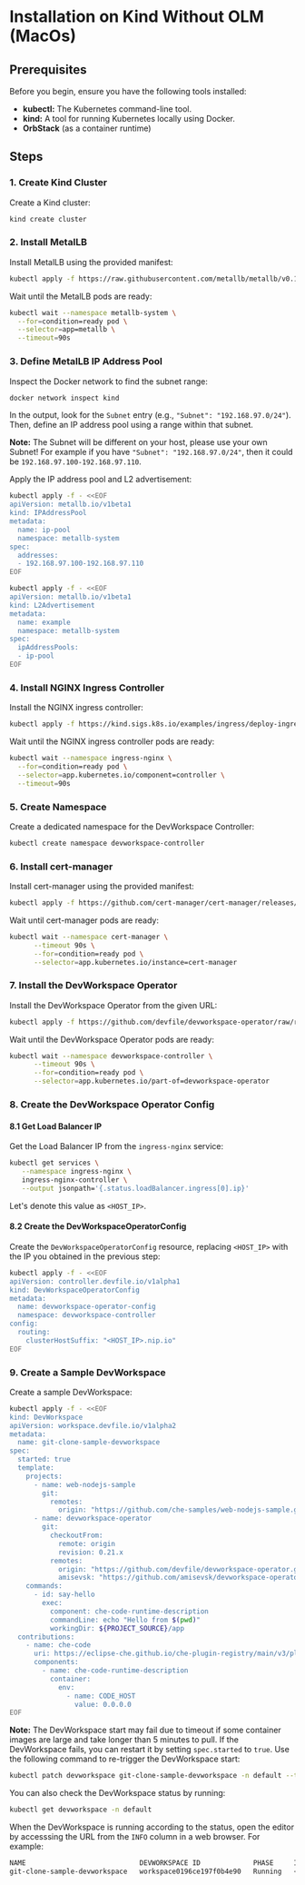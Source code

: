 # Installation on Kind Without OLM (MacOs)

## Prerequisites

Before you begin, ensure you have the following tools installed:

* **kubectl:** The Kubernetes command-line tool.
* **kind:** A tool for running Kubernetes locally using Docker.
* **OrbStack** (as a container runtime)

## Steps

### 1. Create Kind Cluster

Create a Kind cluster:

```sh
kind create cluster
```

### 2. Install MetalLB

Install MetalLB using the provided manifest:

```sh
kubectl apply -f https://raw.githubusercontent.com/metallb/metallb/v0.14.9/config/manifests/metallb-native.yaml
```

Wait until the MetalLB pods are ready:

```sh
kubectl wait --namespace metallb-system \
  --for=condition=ready pod \
  --selector=app=metallb \
  --timeout=90s
```

### 3. Define MetalLB IP Address Pool

Inspect the Docker network to find the subnet range:

```sh
docker network inspect kind
```

In the output, look for the `Subnet` entry (e.g., `"Subnet": "192.168.97.0/24"`). Then, define an IP address pool using a range within that subnet.

**Note:** The Subnet will be different on your host, please use your own Subnet!
For example if you have `"Subnet": "192.168.97.0/24"`, then it could be `192.168.97.100-192.168.97.110`.

Apply the IP address pool and L2 advertisement:

```sh
kubectl apply -f - <<EOF
apiVersion: metallb.io/v1beta1
kind: IPAddressPool
metadata:
  name: ip-pool
  namespace: metallb-system
spec:
  addresses:
  - 192.168.97.100-192.168.97.110
EOF
```

```sh
kubectl apply -f - <<EOF
apiVersion: metallb.io/v1beta1
kind: L2Advertisement
metadata:
  name: example
  namespace: metallb-system
spec:
  ipAddressPools:
  - ip-pool
EOF
```

### 4. Install NGINX Ingress Controller

Install the NGINX ingress controller:

```sh
kubectl apply -f https://kind.sigs.k8s.io/examples/ingress/deploy-ingress-nginx.yaml
```

Wait until the NGINX ingress controller pods are ready:

```sh
kubectl wait --namespace ingress-nginx \
  --for=condition=ready pod \
  --selector=app.kubernetes.io/component=controller \
  --timeout=90s
```

### 5. Create Namespace

Create a dedicated namespace for the DevWorkspace Controller:

```sh
kubectl create namespace devworkspace-controller
```

### 6. Install cert-manager

Install cert-manager using the provided manifest:

```sh
kubectl apply -f https://github.com/cert-manager/cert-manager/releases/download/v1.15.4/cert-manager.yaml
```

Wait until cert-manager pods are ready:

```sh
kubectl wait --namespace cert-manager \
      --timeout 90s \
      --for=condition=ready pod \
      --selector=app.kubernetes.io/instance=cert-manager
```

### 7. Install the DevWorkspace Operator

Install the DevWorkspace Operator from the given URL:

```sh
kubectl apply -f https://github.com/devfile/devworkspace-operator/raw/refs/tags/v0.31.2/deploy/deployment/kubernetes/combined.yaml
```

Wait until the DevWorkspace Operator pods are ready:

```sh
kubectl wait --namespace devworkspace-controller \
      --timeout 90s \
      --for=condition=ready pod \
      --selector=app.kubernetes.io/part-of=devworkspace-operator
```

### 8. Create the DevWorkspace Operator Config

#### 8.1 Get Load Balancer IP

Get the Load Balancer IP from the `ingress-nginx` service:

```sh
kubectl get services \
   --namespace ingress-nginx \
   ingress-nginx-controller \
   --output jsonpath='{.status.loadBalancer.ingress[0].ip}'
```

Let's denote this value as `<HOST_IP>`.

#### 8.2 Create the DevWorkspaceOperatorConfig

Create the `DevWorkspaceOperatorConfig` resource, replacing `<HOST_IP>` with the IP you obtained in the previous step:

```sh
kubectl apply -f - <<EOF
apiVersion: controller.devfile.io/v1alpha1
kind: DevWorkspaceOperatorConfig
metadata:
  name: devworkspace-operator-config
  namespace: devworkspace-controller
config:
  routing:
    clusterHostSuffix: "<HOST_IP>.nip.io"
EOF
```

### 9. Create a Sample DevWorkspace

Create a sample DevWorkspace:

```sh
kubectl apply -f - <<EOF
kind: DevWorkspace
apiVersion: workspace.devfile.io/v1alpha2
metadata:
  name: git-clone-sample-devworkspace
spec:
  started: true
  template:
    projects:
      - name: web-nodejs-sample
        git:
          remotes:
            origin: "https://github.com/che-samples/web-nodejs-sample.git"
      - name: devworkspace-operator
        git:
          checkoutFrom:
            remote: origin
            revision: 0.21.x
          remotes:
            origin: "https://github.com/devfile/devworkspace-operator.git"
            amisevsk: "https://github.com/amisevsk/devworkspace-operator.git"
    commands:
      - id: say-hello
        exec:
          component: che-code-runtime-description
          commandLine: echo "Hello from $(pwd)"
          workingDir: ${PROJECT_SOURCE}/app
  contributions:
    - name: che-code
      uri: https://eclipse-che.github.io/che-plugin-registry/main/v3/plugins/che-incubator/che-code/latest/devfile.yaml
      components:
        - name: che-code-runtime-description
          container:
            env:
              - name: CODE_HOST
                value: 0.0.0.0
EOF
```

**Note:** The DevWorkspace start may fail due to timeout if some container images are large and take longer than 5 minutes to pull. If the DevWorkspace fails, you can restart it by setting `spec.started` to `true`. Use the following command to re-trigger the DevWorkspace start:

```bash
kubectl patch devworkspace git-clone-sample-devworkspace -n default --type merge -p '{"spec": {"started": true}}'
```

You can also check the DevWorkspace status by running:

```sh
kubectl get devworkspace -n default
```

When the DevWorkspace is running according to the status, open the editor by accesssing the URL from the `INFO` column in a web browser. For example:

```sh
NAME                            DEVWORKSPACE ID             PHASE     INFO
git-clone-sample-devworkspace   workspace0196ce197f0b4e90   Running   <URL>
```
